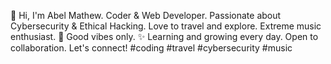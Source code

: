 👋 Hi, I'm Abel Mathew.
Coder & Web Developer.
Passionate about Cybersecurity & Ethical Hacking.
Love to travel and explore.
Extreme music enthusiast. 🤘
Good vibes only. ✨
Learning and growing every day.
Open to collaboration.
Let's connect!
#coding #travel #cybersecurity #music



<!---
ablmathew/ablmathew is a ✨ special ✨ repository because its `README.md` (this file) appears on your GitHub profile.
You can click the Preview link to take a look at your changes.
--->
